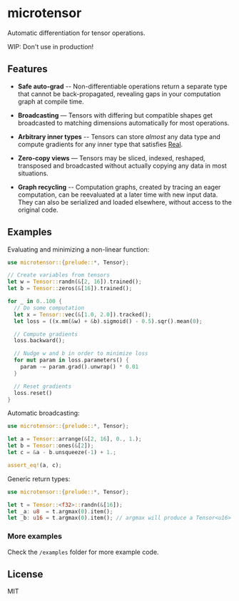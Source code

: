# microtensor

Automatic differentiation for tensor operations.

WIP: Don't use in production!

## Features

- **Safe auto-grad** -- Non-differentiable operations return a separate
type that cannot be back-propagated, revealing gaps in your computation graph
at compile time.

- **Broadcasting** — Tensors with differing but compatible shapes get
broadcasted to matching dimensions automatically for most operations.

- **Arbitrary inner types** -- Tensors can store *almost* any data type and
compute gradients for any inner type that satisfies [Real](scalar::Real).

- **Zero-copy views** — Tensors may be sliced, indexed, reshaped, transposed and
broadcasted without actually copying any data in most situations.

- **Graph recycling** -- Computation graphs, created by tracing an eager computation,
can be reevaluated at a later time with new input data. They can also be serialized
and loaded elsewhere, without access to the original code.

## Examples

Evaluating and minimizing a non-linear function:
```rust
use microtensor::{prelude::*, Tensor};

// Create variables from tensors
let w = Tensor::randn(&[2, 16]).trained();
let b = Tensor::zeros(&[16]).trained();

for _ in 0..100 {
  // Do some computation
  let x = Tensor::vec(&[1.0, 2.0]).tracked();
  let loss = ((x.mm(&w) + &b).sigmoid() - 0.5).sqr().mean(0);

  // Compute gradients
  loss.backward();

  // Nudge w and b in order to minimize loss
  for mut param in loss.parameters() {
    param -= param.grad().unwrap() * 0.01
  }

  // Reset gradients
  loss.reset()
}
```

Automatic broadcasting:
```rust
use microtensor::{prelude::*, Tensor};

let a = Tensor::arrange(&[2, 16], 0., 1.);
let b = Tensor::ones(&[2]);
let c = &a - b.unsqueeze(-1) + 1.;

assert_eq!(a, c);

```

Generic return types:
```rust
use microtensor::{prelude::*, Tensor};

let t = Tensor::<f32>::randn(&[16]);
let _a: u8  = t.argmax(0).item();
let _b: u16 = t.argmax(0).item(); // argmax will produce a Tensor<u16> here

```

### More examples
Check the `/examples` folder for more example code.

## License
  MIT

